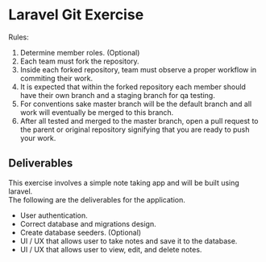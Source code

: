 # Laravel Git Exercise
Rules:
1. Determine member roles. (Optional)
2. Each team must fork the repository.
3. Inside each forked repository, team must observe a proper workflow in commiting their work.
4. It is expected that within the forked repository each member should have their own branch and a staging branch for qa testing.
5. For conventions sake master branch will be the default branch and all work will eventually be merged to this branch.
6. After all tested and merged to the master branch, open a pull request to the parent or original repository signifying that you are ready to push your work.

## Deliverables  
This exercise involves a simple note taking app and will be built using laravel.  
The following are the deliverables for the application.
* User authentication.
* Correct database and migrations design. 
* Create database seeders. (Optional) 
* UI / UX that allows user to take notes and save it to the database.
* UI / UX that allows user to view, edit, and delete notes. 